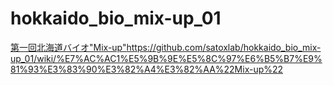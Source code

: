 # hokkaido_bio_mix-up_01
[第一回北海道バイオ"Mix-up"](https://github.com/satoxlab/hokkaido_bio_mix-up_01/wiki/%E7%AC%AC1%E5%9B%9E%E5%8C%97%E6%B5%B7%E9%81%93%E3%83%90%E3%82%A4%E3%82%AA%22Mix-up%22)https://github.com/satoxlab/hokkaido_bio_mix-up_01/wiki/%E7%AC%AC1%E5%9B%9E%E5%8C%97%E6%B5%B7%E9%81%93%E3%83%90%E3%82%A4%E3%82%AA%22Mix-up%22
